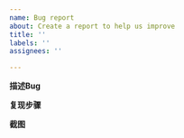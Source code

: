 ```yaml
---
name: Bug report
about: Create a report to help us improve
title: ''
labels: ''
assignees: ''

---
```


**描述Bug**

**复现步骤**

**截图**
